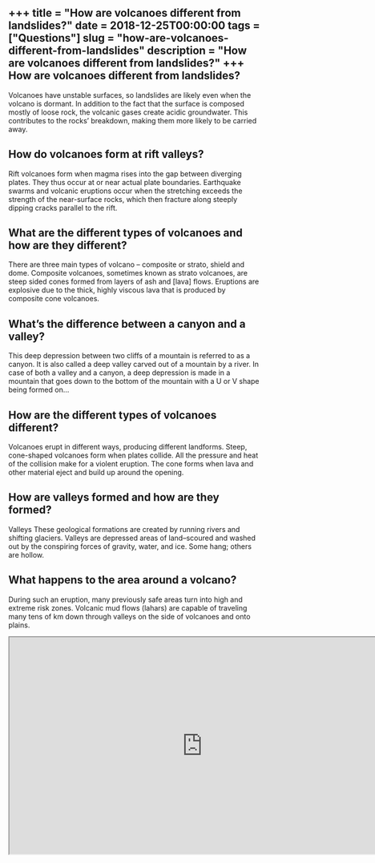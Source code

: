 +++
title = "How are volcanoes different from landslides?"
date = 2018-12-25T00:00:00
tags = ["Questions"]
slug = "how-are-volcanoes-different-from-landslides"
description = "How are volcanoes different from landslides?"
+++
How are volcanoes different from landslides?
--------------------------------------------

Volcanoes have unstable surfaces, so landslides are likely even when the volcano is dormant. In addition to the fact that the surface is composed mostly of loose rock, the volcanic gases create acidic groundwater. This contributes to the rocks’ breakdown, making them more likely to be carried away.

How do volcanoes form at rift valleys?
--------------------------------------

Rift volcanoes form when magma rises into the gap between diverging plates. They thus occur at or near actual plate boundaries. Earthquake swarms and volcanic eruptions occur when the stretching exceeds the strength of the near-surface rocks, which then fracture along steeply dipping cracks parallel to the rift.

What are the different types of volcanoes and how are they different?
---------------------------------------------------------------------

There are three main types of volcano – composite or strato, shield and dome. Composite volcanoes, sometimes known as strato volcanoes, are steep sided cones formed from layers of ash and \[lava\] flows. Eruptions are explosive due to the thick, highly viscous lava that is produced by composite cone volcanoes.

What’s the difference between a canyon and a valley?
----------------------------------------------------

This deep depression between two cliffs of a mountain is referred to as a canyon. It is also called a deep valley carved out of a mountain by a river. In case of both a valley and a canyon, a deep depression is made in a mountain that goes down to the bottom of the mountain with a U or V shape being formed on…

How are the different types of volcanoes different?
---------------------------------------------------

Volcanoes erupt in different ways, producing different landforms. Steep, cone-shaped volcanoes form when plates collide. All the pressure and heat of the collision make for a violent eruption. The cone forms when lava and other material eject and build up around the opening.

How are valleys formed and how are they formed?
-----------------------------------------------

Valleys These geological formations are created by running rivers and shifting glaciers. Valleys are depressed areas of land–scoured and washed out by the conspiring forces of gravity, water, and ice. Some hang; others are hollow.

What happens to the area around a volcano?
------------------------------------------

During such an eruption, many previously safe areas turn into high and extreme risk zones. Volcanic mud flows (lahars) are capable of traveling many tens of km down through valleys on the side of volcanoes and onto plains.

<iframe allow="accelerometer; autoplay; clipboard-write; encrypted-media; gyroscope; picture-in-picture" allowfullscreen="" class="__youtube_prefs__  epyt-is-override  no-lazyload" data-no-lazy="1" data-origheight="433" data-origwidth="770" data-skipgform_ajax_framebjll="" height="433" id="_ytid_83622" loading="lazy" src="https://www.youtube.com/embed/S9ty-ta1wyI?enablejsapi=1&autoplay=0&cc_load_policy=0&cc_lang_pref=&iv_load_policy=1&loop=0&modestbranding=0&rel=1&fs=1&playsinline=0&autohide=2&theme=dark&color=red&controls=1&" title="YouTube player" width="770"></iframe>